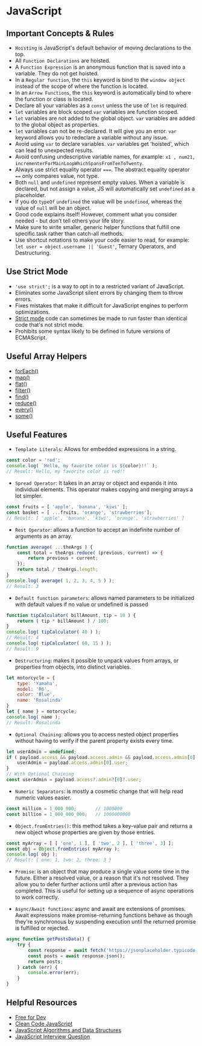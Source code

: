 # JavaScript

## Important Concepts & Rules

* `Hoisting` is JavaScript's default behavior of moving declarations to the top.
* All `Function Declarations` are hoisted.
* A `Function Expression` is an anonymous function that is saved into a variable. They do not get hoisted.
* In a `Regular function`, the `this` keyword is bind to the `window object` instead of the scope of where the function is located.
* In an `Arrow Functions`, the `this` keyword is automatically bind to where the function or class is located.
* Declare all your variables as a `const` unless the use of `let` is required.
* `let` variables are block scoped.`var` variables are function scoped.
* `let` variables are not added to the global object. `var` variables are added to the global object as properties.
* `let` variables can not be re-declared. It will give you an error. `var` keyword allows you to redeclare a variable without any issue.
* Avoid using `var` to declare variables. `var` variables get 'hoisted', which can lead to unexpected results.
* Avoid confusing undescriptive variable names, for example: `x1 , num21, incrementerForMainLoopWhichSpansFromTenToTwenty`.
* Always use strict equality operator `===`. The abstract equality operator `==` only compares value, not type.
* Both `null` and `undefined` represent empty values. When a variable is declared, but not assign a value, JS will automatically set `undefined` as a placeholder.
* If you do `typeOf` `undefined` the value will be `undefined`, whereas the value of `null` will be an object.
* Good code explains itself! However, comment what you consider needed - but don’t tell others your life story.
* Make sure to write smaller, generic helper functions that fulfill one specific task rather than catch-all methods.
* Use shortcut notations to make your code easier to read, for example: `let user = object.username || 'Guest'`, Ternary Operators, and Destructuring.

## Use Strict Mode

* `'use strict';` is a way to opt in to a restricted variant of JavaScript.
* Eliminates some JavaScript silent errors by changing them to throw errors.
* Fixes mistakes that make it difficult for JavaScript engines to perform optimizations.
* [Strict mode](https://developer.mozilla.org/en-US/docs/Web/JavaScript/Reference/Strict_mode) code can sometimes be made to run faster than identical code that's not strict mode.
* Prohibits some syntax likely to be defined in future versions of ECMAScript.



## Useful Array Helpers
* [forEach()](https://developer.mozilla.org/en-US/docs/Web/JavaScript/Reference/Global_Objects/Array/forEach)
* [map()](https://developer.mozilla.org/en-US/docs/Web/JavaScript/Reference/Global_Objects/Array/map)
* [flat()](https://developer.mozilla.org/en-US/docs/Web/JavaScript/Reference/Global_Objects/Array/flat)
* [filter()](https://developer.mozilla.org/en-US/docs/Web/JavaScript/Reference/Global_Objects/Array/filter)
* [find()](https://developer.mozilla.org/en-US/docs/Web/JavaScript/Reference/Global_Objects/Array/find)
* [reduce()](https://developer.mozilla.org/en-US/docs/Web/JavaScript/Reference/Global_Objects/Array/Reduce)
* [every()](https://developer.mozilla.org/en-US/docs/Web/JavaScript/Reference/Global_Objects/Array/every)
* [some()](https://developer.mozilla.org/en-US/docs/Web/JavaScript/Reference/Global_Objects/Array/some)

## Useful Features
* `Template Literals`: Allows for embedded expressions in a string.
```js
const color = 'red';
console.log( `Hello, my favorite color is ${color}!!` );
// Result: Hello, my favorite color is red!!
```
* `Spread Operator`: It takes in an array or object and expands it into individual elements. This operator makes copying and merging arrays a lot simpler.
```js
const fruits = [ 'apple', 'banana', 'kiwi' ];
const basket = [ ...fruits, 'orange', 'strawberries'];
// Result: [ 'apple', 'banana', 'kiwi', 'orange', 'strawberries' ]
```
* `Rest Operator`: allows a function to accept an indefinite number of arguments as an array.
```js
function average( ...theArgs ) {
    const total = theArgs.reduce( (previous, current) => {
        return previous + current;
    });
    return total / theArgs.length;
}
console.log( average( 1, 2, 3, 4, 5 ) );
// Result: 3
```
* `Default function parameters`: allows named parameters to be initialized with default values if no value or undefined is passed
```js
function tipCalculator( billAmount, tip = 10 ) {
    return ( tip * billAmount ) / 100;
}
console.log( tipCalculator( 40 ) );
// Result: 4
console.log( tipCalculator( 60, 15 ) );
// Result: 9
```
* `Destructuring`: makes it possible to unpack values from arrays, or properties from objects, into distinct variables.
```js
let motorcycle = {
    type: 'Yamaha',
    model: 'R6',
    color: 'Blue',
    name: 'Rosalinda'
}
let { name } = motorcycle;
console.log( name );
// Result: Rosalinda
```

* `Optional Chaining`: allows you to access nested object properties without having to verify if the parent property exists every time.
```js
let userAdmin = undefined;
if ( payload.access && payload.access.admin && payload.access.admin[0] ) {
    userAdmin = payload.access.admin[0].user;
}
// With Optional Chaining
const userAdmin = payload.access?.admin?[0]?.user;
```

* `Numeric Separators`: is mostly a cosmetic change that will help read numeric values easier.
```js
const million = 1_000_000;       // 1000000
const billion = 1_000_000_000;   // 1000000000
```

* `Object.fromEntries()`: this method takes a key-value pair and returns a new object whose properties are given by those entries.
```js
const myArray = [ [ 'one', 1 ], [ 'two', 2 ], [ 'three', 3] ];
const obj = Object.fromEntries( myArray );
console.log( obj );
// Result: { one: 1, two: 2, three: 3 }
```
* `Promise`: is an object that may produce a single value some time in the future. Either a resolved value, or a reason that it's not resolved. They allow you to defer further actions until after a previous action has completed. This is useful for setting up a sequence of async operations to work correctly.

* `Async/Await functions`: async and await are extensions of promises. Await expressions make promise-returning functions behave as though they're synchronous by suspending execution until the returned promise is fulfilled or rejected.
```js
async function getPostsData() {
    try {
        const response = await fetch('https://jsonplaceholder.typicode.com/posts');
        const posts = await response.json();
        return posts;
    } catch (err) {
        console.error(err);
    }
}
```
## Helpful Resources

* [Free for Dev](https://github.com/ripienaar/free-for-dev)
* [Clean Code JavaScript](https://github.com/ryanmcdermott/clean-code-javascript)
* [JavaScript Algorithms and Data Structures](https://github.com/trekhleb/javascript-algorithms)
* [JavaScript Interview Question](https://github.com/sudheerj/javascript-interview-questions)
